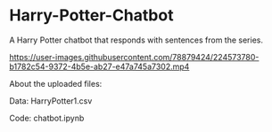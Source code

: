 # Harry-Potter-Chatbot
A Harry Potter chatbot that responds with sentences from the series.


https://user-images.githubusercontent.com/78879424/224573780-b1782c54-9372-4b5e-ab27-e47a745a7302.mp4




About the uploaded files:


Data: HarryPotter1.csv


Code: chatbot.ipynb
